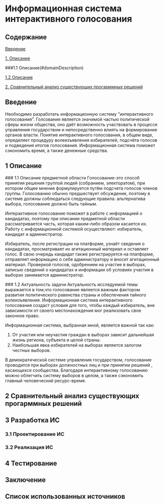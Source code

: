 # Информационная система интерактивного голосования

## Содержание
[Введение](#introduction)

[1. Описание](#domainDescription)

###1.1 Описание(#domainDescription)

[1.2 Описание](#domainDescription)

[2. Сравнительный анализ существующих прогарммных решений](#existingSoftware)

<a name= "introduction"/>

## Введение
Необходимо разработать информационную систему "интерактивного голосования". Голсование является значимой частью политической сферы жизни общества, оно даёт возможность участвовать в процессе управления государством и непосредственно влиять на формирование органов власти. Понятие интерактивного голосования, в общем виде, определяет процедуру волеизъявления избирателей, подсчёта голосов и подведения итогов голосования. Информационная система поможет сэкономить время, а также денежные средства.
 <a name= "domainDescription"/>
 ## 1 Описание
 <a name= "domainDescription"/>
 ### 1.1 Описание предметной области
 Голосование-это способ принятия решения группой людей (собранием, электоратом), при котором общее мнение формулируется путём подсчета голосов членов группы. Голосованию обычно предшествует обсуждение, поэтому в системе должны соблюдаться следующие правила: альтернатива выбора, голосование должно быть  тайным.
 
 Интерактивное голосование поможет в работе с информацией о кандидатах, поэтому при описании предметной области рассматривается часть, которая каким-либо образом касается их. Работу с информационной системой осуществляют: избиратель, кандидат и администратор.
 
 Избиратель, после регистрации на платформе, узнаёт сведения о кандидатах, просматривает их агитационный материал и оставляет голос. В свою очередь кандидат также регистрируется на платформе, отправляет информацию о себе администратору и вносит агитационный материал. Проверкой голосов, одобрением на участие в выборах, записью сведений о кандидатах и информации об условиях участия в выборах занимается администратор. 
 
 <a name= "domainDescription"/>
 ### 1.2 Актуальность задачи
 Актуальность исследуемой темы выражается в том,что голосование является важным фактором развития политического равенства страны и обеспечения тайного волеизъявления. Информационная система интерактивного голосования создаст условия для того, чтобы каждый избиратель, вне зависимости от своего местонахождения мог реализовать свое законное право.
 
 Информационная система, выбранная мной, является важной так как:
 1) От участия или неучастия граждан в выборах зависит дальнейшая жизнь региона, субъекта и целой страны.
 2) Наибольшая явка избирателей на выборах является залогом честных выборов.

В демократической системе управления государством, голосование проводится при выборах должностных лиц и при принятии решений , касающихся сообщества. Благодаря интерактивному голосованию можно облегчить систему выборов в целом, а также сэкономить главный человеческий ресурс-время.
 
 <a name= "existingSoftware"/>
 
 ## 2 Сравнительный анализ существующих прогарммных решений
 
 ## 3 Разработка ИС
 
 ### 3.1 Проектирование ИС
 
 ### 3.2 Реализация ИС
 
 ## 4 Тестирование

 ## Заключение
 
 ## Список использованных источников
